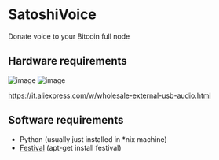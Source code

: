 # SatoshiVoice
Donate voice to your Bitcoin full node


## Hardware requirements
![image](https://github.com/st3b1t/SatoshiVoice/assets/113633676/27920e37-91ff-4db3-aa95-6b13228f7c71)
![image](https://github.com/st3b1t/SatoshiVoice/assets/113633676/8966aaef-7e24-4618-a841-c649ecfe0262)

https://it.aliexpress.com/w/wholesale-external-usb-audio.html


## Software requirements

- Python (usually just installed in *nix machine)
- [Festival](https://github.com/festvox/festival) (apt-get install festival)
